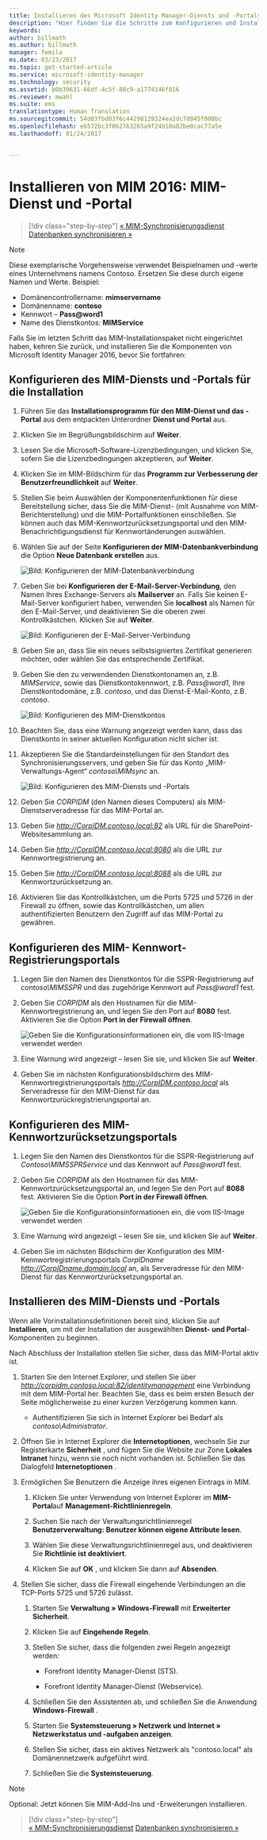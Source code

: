 ```yaml
---
title: Installieren des Microsoft Identity Manager-Diensts und -Portals | Microsoft-Dokumentation
description: "Hier finden Sie die Schritte zum Konfigurieren und Installieren Erste Schritte zum Konfigurieren und Installieren des MIM-Diensts und -Portals für Microsoft Identity Manager 2016"
keywords: 
author: billmath
ms.author: billmath
manager: femila
ms.date: 03/23/2017
ms.topic: get-started-article
ms.service: microsoft-identity-manager
ms.technology: security
ms.assetid: b0b39631-66df-4c5f-80c9-a1774346f816
ms.reviewer: mwahl
ms.suite: ems
translationtype: Human Translation
ms.sourcegitcommit: 54d03fbd03f6c44298139324ea2dc7d945f008bc
ms.openlocfilehash: eb572bc3f062763265a9f24910a82be0cac77a5e
ms.lasthandoff: 01/24/2017


---
```


# <a name="install-mim-2016-mim-service-and-portal"></a>Installieren von MIM 2016: MIM-Dienst und -Portal

>[!div class="step-by-step"]
[« MIM-Synchronisierungsdienst](install-mim-sync.md)
[Datenbanken synchronisieren »](install-mim-sync-ad-service.md)

> [!NOTE]
> Diese exemplarische Vorgehensweise verwendet Beispielnamen und -werte eines Unternehmens namens Contoso. Ersetzen Sie diese durch eigene Namen und Werte. Beispiel:
> - Domänencontrollername: **mimservername**
> - Domänenname: **contoso**
> - Kennwort – **Pass@word1**
> - Name des Dienstkontos: **MIMService**

Falls Sie im letzten Schritt das MIM-Installationspaket nicht eingerichtet haben, kehren Sie zurück, und installieren Sie die Komponenten von Microsoft Identity Manager 2016, bevor Sie fortfahren:


## <a name="configure-mim-service-and-portal-for-installation"></a>Konfigurieren des MIM-Diensts und -Portals für die Installation

1. Führen Sie das **Installationsprogramm für den MIM-Dienst und das -Portal** aus dem entpackten Unterordner **Dienst und Portal** aus.

2. Klicken Sie im Begrüßungsbildschirm auf **Weiter**.

3. Lesen Sie die Microsoft-Software-Lizenzbedingungen, und klicken Sie, sofern Sie die Lizenzbedingungen akzeptieren, auf **Weiter**.

4. Klicken Sie im MIM-Bildschirm für das **Programm zur Verbesserung der Benutzerfreundlichkeit** auf **Weiter**.

5. Stellen Sie beim Auswählen der Komponentenfunktionen für diese Bereitstellung sicher, dass Sie die MIM-Dienst- (mit Ausnahme von MIM-Berichterstellung) und die MIM-Portalfunktionen einschließen. Sie können auch das MIM-Kennwortzurücksetzungsportal und den MIM-Benachrichtigungsdienst für Kennwortänderungen auswählen.

6. Wählen Sie auf der Seite **Konfigurieren der MIM-Datenbankverbindung** die Option **Neue Datenbank erstellen** aus.

    ![Bild: Konfigurieren der MIM-Datenbankverbindung](media/MIM-Install10.png)

7. Geben Sie bei **Konfigurieren der E-Mail-Server-Verbindung**, den Namen Ihres Exchange-Servers als **Mailserver** an. Falls Sie keinen E-Mail-Server konfiguriert haben, verwenden Sie **localhost** als Namen für den E-Mail-Server, und deaktivieren Sie die oberen zwei Kontrollkästchen. Klicken Sie auf **Weiter**.

    ![Bild: Konfigurieren der E-Mail-Server-Verbindung](media/MIM-Install11.png)

8. Geben Sie an, dass Sie ein neues selbstsigniertes Zertifikat generieren möchten, oder wählen Sie das entsprechende Zertifikat.

9. Geben Sie den zu verwendenden Dienstkontonamen an, z.B. *MIMService*, sowie das Dienstkontokennwort, z.B. *Pass@word1*, Ihre Dienstkontodomäne, z.B. *contoso*, und das Dienst-E-Mail-Konto, z.B. *contoso*.

    ![Bild: Konfigurieren des MIM-Dienstkontos](media/MIM-Install12.png)

10. Beachten Sie, dass eine Warnung angezeigt werden kann, dass das Dienstkonto in seiner aktuellen Konfiguration nicht sicher ist.

11. Akzeptieren Sie die Standardeinstellungen für den Standort des Synchronisierungsservers, und geben Sie für das Konto „MIM-Verwaltungs-Agent“ *contoso\MIMsync* an.

    ![Bild: Konfigurieren des MIM-Diensts und -Portals](media/MIM-Install13.png)

12. Geben Sie *CORPIDM* (den Namen dieses Computers) als MIM-Dienstserveradresse für das MIM-Portal an.

13. Geben Sie *http://CorpIDM.contoso.local:82* als URL für die SharePoint-Websitesammlung an.

14. Geben Sie *http://CorpIDM.contoso.local:8080* als die URL zur Kennwortregistrierung an.

15. Geben Sie *http://CorpIDM.contoso.local:8088* als die URL zur Kennwortzurücksetzung an.

16. Aktivieren Sie das Kontrollkästchen, um die Ports 5725 und 5726 in der Firewall zu öffnen, sowie das Kontrollkästchen, um allen authentifizierten Benutzern den Zugriff auf das MIM-Portal zu gewähren.

## <a name="configure-mim-password-registration-portal"></a>Konfigurieren des MIM- Kennwort-Registrierungsportals

1.  Legen Sie den Namen des Dienstkontos für die SSPR-Registrierung auf *contoso\MIMSSPR* und das zugehörige Kennwort auf *Pass@word1* fest.

2.  Geben Sie *CORPIDM* als den Hostnamen für die MIM-Kennwortregistrierung an, und legen Sie den Port auf **8080** fest. Aktivieren Sie die Option **Port in der Firewall öffnen**.

    ![Geben Sie die Konfigurationsinformationen ein, die vom IIS-Image verwendet werden](media/MIM-Install14.png)

3.  Eine Warnung wird angezeigt – lesen Sie sie, und klicken Sie auf **Weiter**.

4. Geben Sie im nächsten Konfigurationsbildschirm des MIM-Kennwortregistrierungsportals *http://CorpIDM.contoso.local* als Serveradresse für den MIM-Dienst für das Kennwortzurückregistrierungsportal an.

## <a name="configure-mim-password-reset-portal"></a>Konfigurieren des MIM-Kennwortzurücksetzungsportals

1.  Legen Sie den Namen des Dienstkontos für die SSPR-Registrierung auf *Contoso\MIMSSPRService* und das Kennwort auf *Pass@word1* fest.

2.  Geben Sie *CORPIDM* als den Hostnamen für das MIM-Kennwortzurücksetzungsportal an, und legen Sie den Port auf **8088** fest. Aktivieren Sie die Option **Port in der Firewall öffnen**.

    ![Geben Sie die Konfigurationsinformationen ein, die vom IIS-Image verwendet werden](media/MIM-Install15.png)

3.  Eine Warnung wird angezeigt – lesen Sie sie, und klicken Sie auf **Weiter**.

4. Geben Sie im nächsten Bildschirm der Konfiguration des MIM-Kennwortregistrierungsportals *CorpIDname http://CorpIDname.domain.local* an, als Serveradresse für den MIM-Dienst für das Kennwortzurücksetzungsportal an.

## <a name="install-mim-service-and-portal"></a>Installieren des MIM-Diensts und -Portals

Wenn alle Vorinstallationsdefinitionen bereit sind, klicken Sie auf **Installieren**, um mit der Installation der ausgewählten **Dienst- und Portal**-Komponenten zu beginnen.

Nach Abschluss der Installation stellen Sie sicher, dass das MIM-Portal aktiv ist.

1. Starten Sie den Internet Explorer, und stellen Sie über *http://corpidm.contoso.local:82/identitymanagement* eine Verbindung mit dem MIM-Portal her. Beachten Sie, dass es beim ersten Besuch der Seite möglicherweise zu einer kurzen Verzögerung kommen kann.

    - Authentifizieren Sie sich in Internet Explorer bei Bedarf als *contoso\Administrator*.

2. Öffnen Sie in Internet Explorer die **Internetoptionen**, wechseln Sie zur Registerkarte **Sicherheit** , und fügen Sie die Website zur Zone **Lokales Intranet** hinzu, wenn sie noch nicht vorhanden ist.  Schließen Sie das Dialogfeld **Internetoptionen** .

3. Ermöglichen Sie Benutzern die Anzeige ihres eigenen Eintrags in MIM.

    1.  Klicken Sie unter Verwendung von Internet Explorer im **MIM-Portal**auf **Management-Richtlinienregeln**.

    2.  Suchen Sie nach der Verwaltungsrichtlinienregel **Benutzerverwaltung: Benutzer können eigene Attribute lesen**.

    3.  Wählen Sie diese Verwaltungsrichtlinienregel aus, und deaktivieren Sie **Richtlinie ist deaktiviert**.

    4.  Klicken Sie auf **OK** , und klicken Sie dann auf **Absenden**.

4.  Stellen Sie sicher, dass die Firewall eingehende Verbindungen an die TCP-Ports 5725 und 5726 zulässt.

    1.  Starten Sie **Verwaltung » Windows-Firewall** mit **Erweiterter Sicherheit**.

    2.  Klicken Sie auf **Eingehende Regeln**.

    3.  Stellen Sie sicher, dass die folgenden zwei Regeln angezeigt werden:

        -   Forefront Identity Manager-Dienst (STS).

        -   Forefront Identity Manager-Dienst (Webservice).

    4.  Schließen Sie den Assistenten ab, und schließen Sie die Anwendung **Windows-Firewall** .

    5.  Starten Sie **Systemsteuerung » Netzwerk und Internet » Netzwerkstatus und -aufgaben anzeigen**.

    6.  Stellen Sie sicher, dass ein aktives Netzwerk als "contoso.local" als Domänennetzwerk aufgeführt wird.

    7.  Schließen Sie die **Systemsteuerung**.

> [!NOTE]
> Optional: Jetzt können Sie MIM-Add-Ins und -Erweiterungen installieren.

>[!div class="step-by-step"]  
[« MIM-Synchronisierungsdienst](install-mim-sync.md)
[Datenbanken synchronisieren »](install-mim-sync-ad-service.md)


